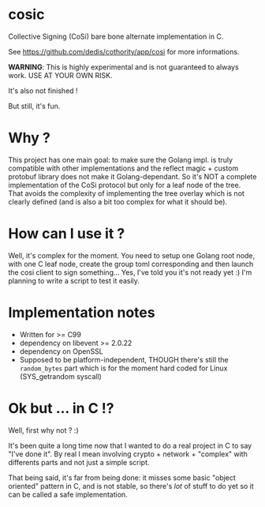 # cosic

Collective Signing (CoSi) bare bone alternate implementation in C. 

See https://github.com/dedis/cothority/app/cosi for more informations.

**WARNING**: This is highly experimental and is not guaranteed to always work. USE AT YOUR OWN RISK.

It's also not finished !

But still, it's fun.

# Why ? 

This project has one main goal: to make sure the Golang impl. is truly
compatible with other implementations and the reflect magic + custom protobuf
library does not make it Golang-dependant. So it's NOT a complete implementation
of the CoSi protocol but only for a leaf node of the tree. That avoids the
complexity of implementing the tree overlay which is not clearly defined (and is
also a bit too complex for what it should be).

# How can I use it ?

Well, it's complex for the moment. You need to setup one Golang root node, with
one C leaf node, create the group toml corresponding and then launch the cosi
client to sign something... Yes, I've told you it's not ready yet :) I'm
planning to write a script to test it easily.

# Implementation notes

* Written for >= C99
* dependency on libevent >= 2.0.22
* dependency on OpenSSL
* Supposed to be platform-independent, THOUGH there's still the `random_bytes`
  part which is for the moment hard coded for Linux (SYS_getrandom syscall)

# Ok but ... in C !?

Well, first why not ? :)

It's been quite a long time now that I wanted to do a real project in C to 
say "I've done it". By real I mean involving crypto + network + "complex" 
with differents parts and not just a simple script.

That being said, it's far from being done: it misses some basic "object
oriented" pattern in C, and is not stable, so there's *lot* of stuff to do yet
so it can be called a safe implementation.
